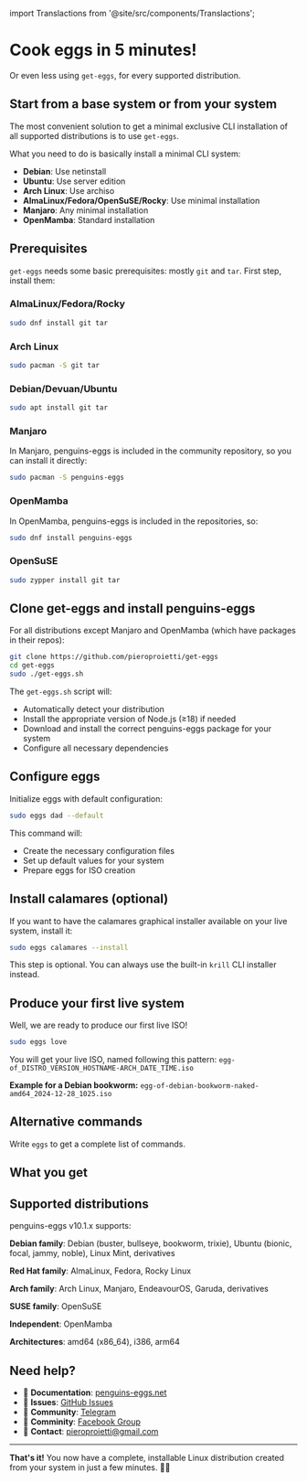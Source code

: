 import Translactions from '@site/src/components/Translactions';

<Translactions />

# Cook eggs in 5 minutes!

Or even less using `get-eggs`, for every supported distribution.

## Start from a base system or from your system

The most convenient solution to get a minimal exclusive CLI installation of all supported distributions is to use `get-eggs`.

What you need to do is basically install a minimal CLI system:
- **Debian**: Use netinstall
- **Ubuntu**: Use server edition  
- **Arch Linux**: Use archiso
- **AlmaLinux/Fedora/OpenSuSE/Rocky**: Use minimal installation
- **Manjaro**: Any minimal installation
- **OpenMamba**: Standard installation

## Prerequisites

`get-eggs` needs some basic prerequisites: mostly `git` and `tar`. First step, install them:

### AlmaLinux/Fedora/Rocky
```bash
sudo dnf install git tar
```

### Arch Linux
```bash
sudo pacman -S git tar
```

### Debian/Devuan/Ubuntu
```bash
sudo apt install git tar
```

### Manjaro
In Manjaro, penguins-eggs is included in the community repository, so you can install it directly:
```bash
sudo pacman -S penguins-eggs
```

### OpenMamba
In OpenMamba, penguins-eggs is included in the repositories, so:
```bash
sudo dnf install penguins-eggs
```

### OpenSuSE
```bash
sudo zypper install git tar
```

## Clone get-eggs and install penguins-eggs

For all distributions except Manjaro and OpenMamba (which have packages in their repos):

```bash
git clone https://github.com/pieroproietti/get-eggs
cd get-eggs
sudo ./get-eggs.sh
```

The `get-eggs.sh` script will:
- Automatically detect your distribution
- Install the appropriate version of Node.js (≥18) if needed
- Download and install the correct penguins-eggs package for your system
- Configure all necessary dependencies

## Configure eggs

Initialize eggs with default configuration:

```bash
sudo eggs dad --default
```

This command will:
- Create the necessary configuration files
- Set up default values for your system
- Prepare eggs for ISO creation

## Install calamares (optional)

If you want to have the calamares graphical installer available on your live system, install it:

```bash
sudo eggs calamares --install
```

This step is optional. You can always use the built-in `krill` CLI installer instead.

## Produce your first live system

Well, we are ready to produce our first live ISO!

```bash
sudo eggs love
```

You will get your live ISO, named following this pattern:
`egg-of_DISTRO_VERSION_HOSTNAME-ARCH_DATE_TIME.iso`

**Example for a Debian bookworm:**
`egg-of-debian-bookworm-naked-amd64_2024-12-28_1025.iso`

## Alternative commands
Write `eggs` to get a complete list of commands.
## What you get

## Supported distributions

penguins-eggs v10.1.x supports:

**Debian family**: Debian (buster, bullseye, bookworm, trixie), Ubuntu (bionic, focal, jammy, noble), Linux Mint, derivatives

**Red Hat family**: AlmaLinux, Fedora, Rocky Linux

**Arch family**: Arch Linux, Manjaro, EndeavourOS, Garuda, derivatives

**SUSE family**: OpenSuSE

**Independent**: OpenMamba

**Architectures**: amd64 (x86_64), i386, arm64

## Need help?

- 📖 **Documentation**: [penguins-eggs.net](https://penguins-eggs.net)
- 🐛 **Issues**: [GitHub Issues](https://github.com/pieroproietti/penguins-eggs/issues)  
- 💬 **Community**: [Telegram](https://t.me/penguins_eggs)
- 💬 **Comminity**: [Facebook Group](https://www.facebook.com/groups/128861437762355)
- 📧 **Contact**: pieroproietti@gmail.com

---

**That's it!** You now have a complete, installable Linux distribution created from your system in just a few minutes. 🐧🥚
